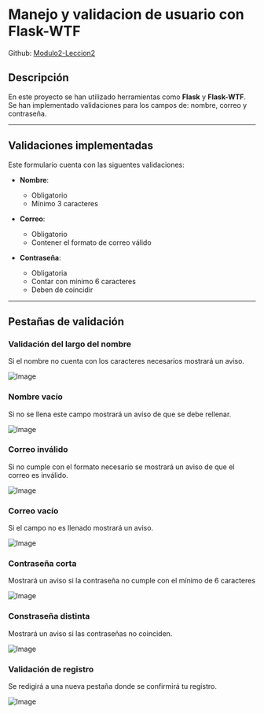 # Manejo y validacion de usuario con Flask-WTF
Github: [Modulo2-Leccion2](https://github.com/YarelizCV/comp2052/tree/main/Modulo2-Leccion2)

## Descripción
En este proyecto se han utilizado herramientas como **Flask** y **Flask-WTF**. Se han implementado validaciones para los campos de: nombre, correo y contraseña. 

***

## Validaciones implementadas

Este formulario cuenta con las siguentes validaciones:

- **Nombre**:
    - Obligatorio 
    - Mínimo 3 caracteres

- **Correo**:
    - Obligatorio
    - Contener el formato de correo válido

- **Contraseña**:
    - Obligatoria
    - Contar con mínimo 6 caracteres
    - Deben de coincidir 

***
## Pestañas de validación

### Validación del largo del nombre
Si el nombre no cuenta con los caracteres necesarios mostrará un aviso.

![Image](https://github.com/user-attachments/assets/18c6ebe5-c41c-4504-80bb-34f7b3182f88)

### Nombre vacío
Si no se llena este campo mostrará un aviso de que se debe rellenar.

![Image](https://github.com/user-attachments/assets/2083f9e1-7d9c-4013-8a56-4da98087cccf)

### Correo inválido
Si no cumple con el formato necesario se mostrará un aviso de que el correo es inválido.

![Image](https://github.com/user-attachments/assets/409e62ee-9ed4-4a86-8e92-00cb769d0c32)

### Correo vacío
Si el campo no es llenado mostrará un aviso.

![Image](https://github.com/user-attachments/assets/e9aa93af-5680-481d-8785-8bc26f239281)

### Contraseña corta
Mostrará un aviso si la contraseña no cumple con el mínimo de 6 caracteres

![Image](https://github.com/user-attachments/assets/3f980071-0f60-4b25-b7f3-c0456bdb906d)

### Constraseña distinta
Mostrará un aviso si las contraseñas no coinciden.

![Image](https://github.com/user-attachments/assets/8ab0dbc7-135d-467c-98d2-7c16bf38c1e1)

### Validación de registro
Se redigirá a una nueva pestaña donde se confirmirá tu registro.

![Image](https://github.com/user-attachments/assets/23b225a7-cca0-44b1-afe8-745b55985864)


